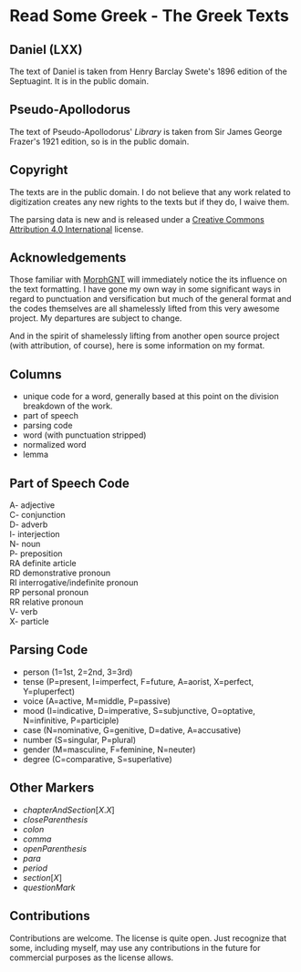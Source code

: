 # Read Some Greek - The Greek Texts

## Daniel (LXX)

The text of Daniel is taken from Henry Barclay Swete's 1896 edition of the Septuagint. It is in the public domain.

## Pseudo-Apollodorus

The text of Pseudo-Apollodorus' *Library* is taken from Sir James George Frazer's 1921 edition, so is in the public domain.

## Copyright

The texts are in the public domain. I do not believe that any work related to digitization creates any new rights to the texts but if they do, I waive them.

The parsing data is new and is released under a [Creative Commons Attribution 4.0 International](https://creativecommons.org/licenses/by/4.0/) license.

## Acknowledgements

Those familiar with [MorphGNT](http://morphgnt.org/) will immediately notice the its influence on the text formatting. I have gone my own way in some significant ways in regard to punctuation and versification but much of the general format and the codes themselves are all shamelessly lifted from this very awesome project. My departures are subject to change.

And in the spirit of shamelessly lifting from another open source project (with attribution, of course), here is some information on my format.

Columns
-------

* unique code for a word, generally based at this point on the division breakdown of the work.
* part of speech
* parsing code
* word (with punctuation stripped)
* normalized word
* lemma

Part of Speech Code
-------------------

A- adjective  
C- conjunction  
D- adverb  
I- interjection  
N- noun  
P- preposition  
RA definite article  
RD demonstrative pronoun  
RI interrogative/indefinite pronoun  
RP personal pronoun  
RR relative pronoun  
V- verb  
X- particle  

Parsing Code
------------

* person (1=1st, 2=2nd, 3=3rd)
* tense (P=present, I=imperfect, F=future, A=aorist, X=perfect, Y=pluperfect)
* voice (A=active, M=middle, P=passive)
* mood (I=indicative, D=imperative, S=subjunctive, O=optative, N=infinitive, P=participle)
* case (N=nominative, G=genitive, D=dative, A=accusative)
* number (S=singular, P=plural)
* gender (M=masculine, F=feminine, N=neuter)
* degree (C=comparative, S=superlative)

Other Markers
------------

* $chapterAndSection[X.X]$
* $closeParenthesis$
* $colon$
* $comma$
* $openParenthesis$
* $para$
* $period$
* $section[X]$
* $questionMark$

## Contributions

Contributions are welcome. The license is quite open. Just recognize that some, including myself, may use any contributions in the future for commercial purposes as the license allows.
